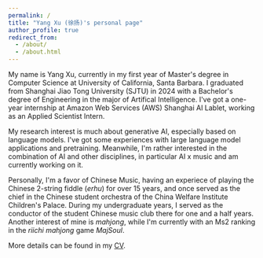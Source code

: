 ```yaml
---
permalink: /
title: "Yang Xu (徐扬)'s personal page"
author_profile: true
redirect_from: 
  - /about/
  - /about.html
---
```


My name is Yang Xu, currently in my first year of Master's degree in Computer Science at University of California, Santa Barbara. I graduated from Shanghai Jiao Tong University (SJTU) in 2024 with a Bachelor's degree of Engineering in the major of Artifical Intelligence. I've got a one-year internship at Amazon Web Services (AWS) Shanghai AI Lablet, working as an Applied Scientist Intern. 

My research interest is much about generative AI, especially based on language models. I've got some experiences with large language model applications and pretraining. Meanwhile, I'm rather interested in the combination of AI and other disciplines, in particular AI x music and am currently working on it.

Personally, I'm a favor of Chinese Music, having an experiece of playing the Chinese 2-string fiddle (*erhu*) for over 15 years, and once served as the chief in the Chinese student orchestra of the China Welfare Institute Children's Palace. During my undergraduate years, I served as the conductor of the student Chinese music club there for one and a half years. Another interest of mine is *mahjong*, while I'm currently with an Ms2 ranking in the *riichi mahjong* game *MajSoul*.

More details can be found in my [CV](../files/Resume_yangxu_modified.pdf).